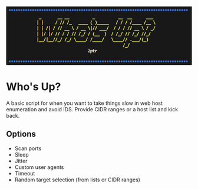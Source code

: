 ![Who's Up?](./whosup.png)

# Who's Up?

A basic script for when you want to take things slow in web host enumeration and avoid IDS. Provide CIDR ranges or a host list and kick back.

## Options
- Scan ports
- Sleep
- Jitter
- Custom user agents
- Timeout
- Random target selection (from lists or CIDR ranges)